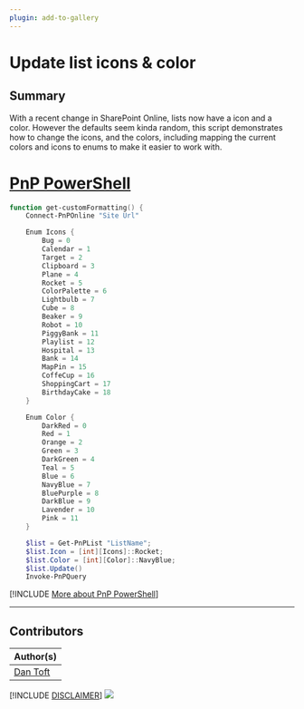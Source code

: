```yaml
---
plugin: add-to-gallery
---
```


# Update list icons & color

## Summary

With a recent change in SharePoint Online, lists now have a icon and a color. However the defaults seem kinda random, this script demonstrates how to change the icons, and the colors, including mapping the current colors and icons to enums to make it easier to work with.

# [PnP PowerShell](#tab/pnpps)

```powershell
function get-customFormatting() {
    Connect-PnPOnline "Site Url"

    Enum Icons {
        Bug = 0
        Calendar = 1
        Target = 2
        Clipboard = 3
        Plane = 4
        Rocket = 5
        ColorPalette = 6
        Lightbulb = 7
        Cube = 8
        Beaker = 9
        Robot = 10
        PiggyBank = 11
        Playlist = 12
        Hospital = 13
        Bank = 14
        MapPin = 15
        CoffeCup = 16
        ShoppingCart = 17
        BirthdayCake = 18
    }

    Enum Color {
        DarkRed = 0
        Red = 1
        Orange = 2
        Green = 3
        DarkGreen = 4
        Teal = 5
        Blue = 6
        NavyBlue = 7
        BluePurple = 8
        DarkBlue = 9
        Lavender = 10
        Pink = 11
    }

    $list = Get-PnPList "ListName";
    $list.Icon = [int][Icons]::Rocket;
    $list.Color = [int][Color]::NavyBlue;
    $list.Update()
    Invoke-PnPQuery

```

[!INCLUDE [More about PnP PowerShell](../../docfx/includes/MORE-PNPPS.md)]

***

## Contributors

| Author(s) |
|-----------|
| [Dan Toft](https://x.com/tanddant) |

[!INCLUDE [DISCLAIMER](../../docfx/includes/DISCLAIMER.md)]
<img src="https://m365-visitor-stats.azurewebsites.net/script-samples/scripts/spo-update-list-icons-and-color" aria-hidden="true" />
